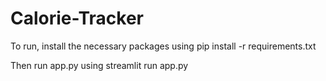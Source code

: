 # Calorie-Tracker

To run, install the necessary packages using 
pip install -r requirements.txt

Then run app.py using 
streamlit run app.py
